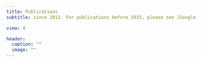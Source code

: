 ```yaml
---
title: Publications
subtitle: since 2015. For publications before 2015, please see [Google Scholar](https://scholar.google.com/citations?user=Z92opqQAAAAJ&hl=en)

view: 4

header:
  caption: ""
  image: ""
---
```

